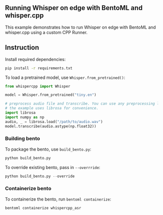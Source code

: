 ## Running Whisper on edge with BentoML and whisper.cpp

This example demonstrates how to run Whisper on edge with BentoML and
whisper.cpp using a custom CPP Runner.

## Instruction

Install required dependencies:

```bash
pip install -r requirements.txt
```

To load a pretrained model, use `Whisper.from_pretrained()`:

```python
from whispercpp import Whisper

model = Whisper.from_pretrained("tiny.en")

# preprocess audio file and transcribe. You can use any preprocessing library you wish.
# the example uses librosa for convenience.
import librosa
import numpy as np
audio, _ = librosa.load("/path/to/audio.wav")
model.transcribe(audio.astype(np.float32))
```

### Building bento

To package the bento, use `build_bento.py`:

```python
python build_bento.py
```

To override existing bento, pass in `--overrride`:

```python
python build_bento.py --override
```

### Containerize bento

To containerize the bento, run `bentoml containerize`:

```python
bentoml containerize whispercpp_asr
```
